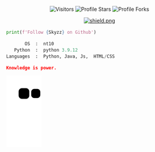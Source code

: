 <p align="center"><img src="https://gpvc.arturio.dev/AstraaDev" alt="Visitors"></a>
<img src="https://img.shields.io/badge/dynamic/json?&label=Total%20Stars&color=bb2527&style=flat&style=for-the-badge&query=%24.stars&url=https://api.github-star-counter.workers.dev/user/AstraaDev" alt="Profile Stars"></a>
<img src="https://img.shields.io/badge/dynamic/json?&label=Total%20Forks&color=bb2527&style=flat&style=for-the-badge&query=%24.forks&url=https://api.github-star-counter.workers.dev/user/AstraaDev" alt="Profile Forks"></a>
<p align="center"><a href="https://discord.gg/S7sb24pCzn" target="_blank"><img src="https://discordapp.com/api/guilds/995960657214189578/widget.png?style=shield" alt="shield.png"></a></p></p>

```python
print(f'Follow {Skyzz} on Github')
```

```python
       OS  :  nt10
   Python  :  python 3.9.12
Languages  :  Python, Java, Js,  HTML/CSS

```

```json
Knowledge is power.
```

<a href="https://discord.gg/gmTAV3nAJN" target="_blank"><img src="https://github.com/AstraaDev/AstraaDev/blob/output/github-contribution-grid-snake.svg" alt="snake"></a>
